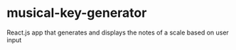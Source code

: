 # musical-key-generator
React.js app that generates and displays the notes of a scale based on user input
